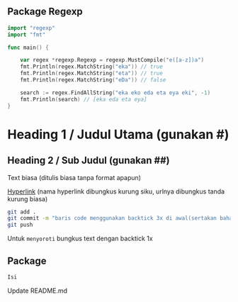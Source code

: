 ## Package Regexp
```go
import "regexp"
import "fmt"

func main() {

	var regex *regexp.Regexp = regexp.MustCompile("e([a-z])a")
	fmt.Println(regex.MatchString("eka")) // true
	fmt.Println(regex.MatchString("eta")) // true
	fmt.Println(regex.MatchString("eDa")) // false

	search := regex.FindAllString("eka eko eda eta eya eki", -1)
	fmt.Println(search) // [eka eda eta eya]
}
```

##
##

# Heading 1 / Judul Utama (gunakan #)

## Heading 2 / Sub Judul (gunakan ##)

Text biasa (ditulis biasa tanpa format apapun)

[Hyperlink](https://www.google.com) (nama hyperlink dibungkus kurung siku, urlnya dibungkus tanda kurung biasa)

```bash
git add .
git commit -m "baris code menggunakan backtick 3x di awal(sertakan bahasanya) dan akhir code"
git push
```

Untuk `menyoroti` bungkus text dengan backtick 1x

## Package 
```go
Isi
```

Update README.md
